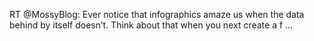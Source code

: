<!--
id: 3177922324
link: http://kevinisom.info/post/3177922324/rt-mossyblog-ever-notice-that-infographics-amaze
slug: rt-mossyblog-ever-notice-that-infographics-amaze
date: Tue Feb 08 2011 19:51:00 GMT+1300 (NZDT)
raw: {"blog_name":"kevinisom","id":3177922324,"post_url":"http://kevinisom.info/post/3177922324/rt-mossyblog-ever-notice-that-infographics-amaze","slug":"rt-mossyblog-ever-notice-that-infographics-amaze","type":"text","date":"2011-02-08 06:51:00 GMT","timestamp":1297147860,"state":"published","format":"html","reblog_key":"mSptamts","tags":[],"short_url":"http://tmblr.co/Zw68Yy2zQpyK","highlighted":[],"feed_item":"http://twitter.com/kev_nz/statuses/34826513614516224","from_feed_id":"650289","note_count":0,"title":null,"body":"<p>RT @MossyBlog: Ever notice that infographics amaze us when the data behind by itself doesn&#8217;t. Think about that when you next create a f &#8230;</p>"}
publish: 2011-02-08
tags: 
title: null
-->


RT @MossyBlog: Ever notice that infographics amaze us when the data
behind by itself doesn’t. Think about that when you next create a f …


